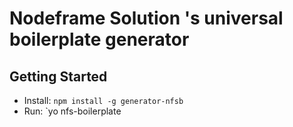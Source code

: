 # Nodeframe Solution 's universal boilerplate generator

## Getting Started

* Install: `npm install -g generator-nfsb`
* Run: `yo nfs-boilerplate
